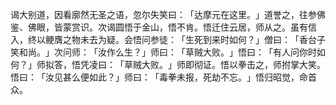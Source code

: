 谒大别道，因看廓然无圣之语，忽尔失笑曰：​「达摩元在这里。​」道誉之，往参佛鉴、佛眼，皆蒙赏识。次谒圆悟于金山，悟不肯。悟迁住云居，师从之。虽有信入，终以鲠膺之物未去为疑。会悟问参徒：​「生死到来时如何？​」僧曰：​「香台子笑和尚。​」次问师：​「汝作么生？​」师曰：​「草贼大败。​」悟曰：​「有人问你时如何？​」师拟答，悟凭凌曰：​「草贼大败。​」师即彻证。悟以拳击之，师拊掌大笑。悟曰：​「汝见甚么便如此？​」师曰：​「毒拳未报，死劫不忘。​」悟归昭觉，命首众。